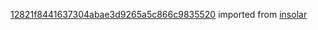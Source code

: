 [12821f8441637304abae3d9265a5c866c9835520](https://github.com/insolar/insolar/commit/12821f8441637304abae3d9265a5c866c9835520) imported from [insolar](https://github.com/insolar/insolar)

